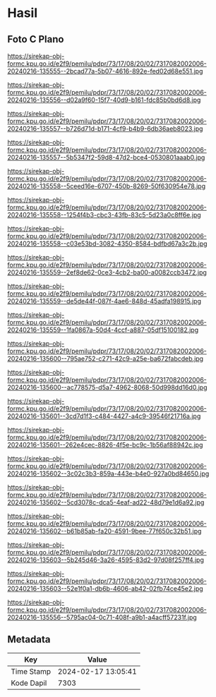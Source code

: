 # Hasil

## Foto C Plano

https://sirekap-obj-formc.kpu.go.id/e2f9/pemilu/pdpr/73/17/08/20/02/7317082002006-20240216-135555--2bcad77a-5b07-4616-892e-fed02d68e551.jpg

https://sirekap-obj-formc.kpu.go.id/e2f9/pemilu/pdpr/73/17/08/20/02/7317082002006-20240216-135556--d02a9f60-15f7-40d9-b161-fdc85b0bd6d8.jpg

https://sirekap-obj-formc.kpu.go.id/e2f9/pemilu/pdpr/73/17/08/20/02/7317082002006-20240216-135557--b726d71d-b171-4cf9-b4b9-6db36aeb8023.jpg

https://sirekap-obj-formc.kpu.go.id/e2f9/pemilu/pdpr/73/17/08/20/02/7317082002006-20240216-135557--5b5347f2-59d8-47d2-bce4-0530801aaab0.jpg

https://sirekap-obj-formc.kpu.go.id/e2f9/pemilu/pdpr/73/17/08/20/02/7317082002006-20240216-135558--5ceed16e-6707-450b-8269-50f630954e78.jpg

https://sirekap-obj-formc.kpu.go.id/e2f9/pemilu/pdpr/73/17/08/20/02/7317082002006-20240216-135558--1254f4b3-cbc3-43fb-83c5-5d23a0c8ff6e.jpg

https://sirekap-obj-formc.kpu.go.id/e2f9/pemilu/pdpr/73/17/08/20/02/7317082002006-20240216-135558--c03e53bd-3082-4350-8584-bdfbd67a3c2b.jpg

https://sirekap-obj-formc.kpu.go.id/e2f9/pemilu/pdpr/73/17/08/20/02/7317082002006-20240216-135559--2ef8de62-0ce3-4cb2-ba00-a0082ccb3472.jpg

https://sirekap-obj-formc.kpu.go.id/e2f9/pemilu/pdpr/73/17/08/20/02/7317082002006-20240216-135559--de5de44f-087f-4ae6-848d-45adfa198915.jpg

https://sirekap-obj-formc.kpu.go.id/e2f9/pemilu/pdpr/73/17/08/20/02/7317082002006-20240216-135559--1fa0867a-50d4-4ccf-a887-05df15100182.jpg

https://sirekap-obj-formc.kpu.go.id/e2f9/pemilu/pdpr/73/17/08/20/02/7317082002006-20240216-135600--795ae752-c271-42c9-a25e-ba672fabcdeb.jpg

https://sirekap-obj-formc.kpu.go.id/e2f9/pemilu/pdpr/73/17/08/20/02/7317082002006-20240216-135600--ac778575-d5a7-4962-8068-50d998dd16d0.jpg

https://sirekap-obj-formc.kpu.go.id/e2f9/pemilu/pdpr/73/17/08/20/02/7317082002006-20240216-135601--3cd7d1f3-c484-4427-a4c9-39546f21716a.jpg

https://sirekap-obj-formc.kpu.go.id/e2f9/pemilu/pdpr/73/17/08/20/02/7317082002006-20240216-135601--262e4cec-8826-4f5e-bc9c-1b56af88942c.jpg

https://sirekap-obj-formc.kpu.go.id/e2f9/pemilu/pdpr/73/17/08/20/02/7317082002006-20240216-135602--3c02c3b3-859a-443e-b4e0-927a0bd84650.jpg

https://sirekap-obj-formc.kpu.go.id/e2f9/pemilu/pdpr/73/17/08/20/02/7317082002006-20240216-135602--5cd3078c-dca5-4eaf-ad22-48d79e1d6a92.jpg

https://sirekap-obj-formc.kpu.go.id/e2f9/pemilu/pdpr/73/17/08/20/02/7317082002006-20240216-135602--b61b85ab-fa20-4591-9bee-77f650c32b51.jpg

https://sirekap-obj-formc.kpu.go.id/e2f9/pemilu/pdpr/73/17/08/20/02/7317082002006-20240216-135603--5b245d46-3a26-4595-83d2-97d08f257ff4.jpg

https://sirekap-obj-formc.kpu.go.id/e2f9/pemilu/pdpr/73/17/08/20/02/7317082002006-20240216-135603--52e1f0a1-db6b-4606-ab42-02fb74ce45e2.jpg

https://sirekap-obj-formc.kpu.go.id/e2f9/pemilu/pdpr/73/17/08/20/02/7317082002006-20240216-135556--5795ac04-0c71-408f-a9b1-a4acff57231f.jpg


## Metadata

| Key        | Value               |
| ---------- | ------------------- |
| Time Stamp | 2024-02-17 13:05:41 |
| Kode Dapil | 7303                |



